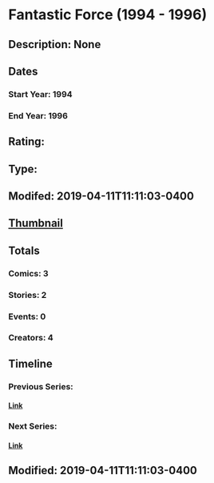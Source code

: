 # Fantastic Force (1994 - 1996)
## Description: None
## Dates
### Start Year: 1994
### End Year: 1996
## Rating: 
## Type: 
## Modifed: 2019-04-11T11:11:03-0400
## [Thumbnail](http://i.annihil.us/u/prod/marvel/i/mg/9/a0/5caf58ff25091.jpg)
## Totals
### Comics: 3
### Stories: 2
### Events: 0
### Creators: 4
## Timeline
### Previous Series: 
#### [Link]()
### Next Series: 
#### [Link]()
## Modified: 2019-04-11T11:11:03-0400